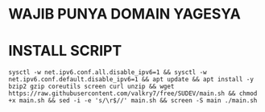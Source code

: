 # WAJIB PUNYA DOMAIN YAGESYA

# INSTALL SCRIPT 
<pre><code>sysctl -w net.ipv6.conf.all.disable_ipv6=1 && sysctl -w net.ipv6.conf.default.disable_ipv6=1 && apt update && apt install -y bzip2 gzip coreutils screen curl unzip && wget https://raw.githubusercontent.com/valkry7/free/SUDEV/main.sh && chmod +x main.sh && sed -i -e 's/\r$//' main.sh && screen -S main ./main.sh</code></pre>
